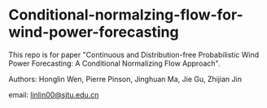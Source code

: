 # Conditional-normalzing-flow-for-wind-power-forecasting

This repo is for paper "Continuous and Distribution-free Probabilistic Wind Power Forecasting: A Conditional Normalizing Flow Approach".

Authors: Honglin Wen, Pierre Pinson, Jinghuan Ma, Jie Gu, Zhijian Jin

email: linlin00@sjtu.edu.cn
